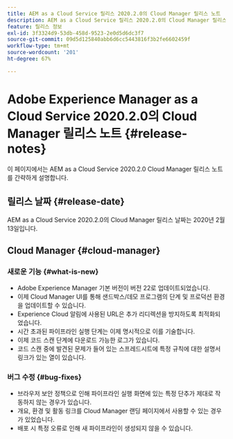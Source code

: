 ```yaml
---
title: AEM as a Cloud Service 릴리스 2020.2.0의 Cloud Manager 릴리스 노트
description: AEM as a Cloud Service 릴리스 2020.2.0의 Cloud Manager 릴리스 노트
feature: 릴리스 정보
exl-id: 3f3324d9-53db-458d-9523-2e0d5d6dc3f7
source-git-commit: 09d5d125840abb6d6cc5443816f3b2fe6602459f
workflow-type: tm+mt
source-wordcount: '201'
ht-degree: 67%

---
```


# Adobe Experience Manager as a Cloud Service 2020.2.0의 Cloud Manager 릴리스 노트 {#release-notes}

이 페이지에서는 AEM as a Cloud Service 2020.2.0 Cloud Manager 릴리스 노트를 간략하게 설명합니다.

## 릴리스 날짜 {#release-date}

AEM as a Cloud Service 2020.2.0의 Cloud Manager 릴리스 날짜는 2020년 2월 13일입니다.

## Cloud Manager {#cloud-manager}

### 새로운 기능 {#what-is-new}

* Adobe Experience Manager 기본 버전이 버전 22로 업데이트되었습니다.
* 이제 Cloud Manager UI를 통해 샌드박스/데모 프로그램의 단계 및 프로덕션 환경을 업데이트할 수 있습니다.
* Experience Cloud 알림에 사용된 URL은 추가 리디렉션을 방지하도록 최적화되었습니다.
* 시간 초과된 파이프라인 실행 단계는 이제 명시적으로 이를 기술합니다.
* 이제 코드 스캔 단계에 다운로드 가능한 로그가 있습니다.
* 코드 스캔 중에 발견된 문제가 들어 있는 스프레드시트에 특정 규칙에 대한 설명서 링크가 있는 열이 있습니다.

### 버그 수정  {#bug-fixes}

* 브라우저 보안 정책으로 인해 파이프라인 실행 화면에 있는 특정 단추가 제대로 작동하지 않는 경우가 있습니다.
* 개요, 환경 및 활동 링크를 Cloud Manager 랜딩 페이지에서 사용할 수 있는 경우가 있었습니다.
* 배포 시 특정 오류로 인해 새 파이프라인이 생성되지 않을 수 있습니다.
